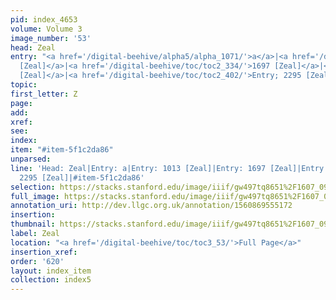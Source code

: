 ```yaml
---
pid: index_4653
volume: Volume 3
image_number: '53'
head: Zeal
entry: "<a href='/digital-beehive/alpha5/alpha_1071/'>a</a>|<a href='/digital-beehive/toc/toc2_196/'>1013
  [Zeal]</a>|<a href='/digital-beehive/toc/toc2_334/'>1697 [Zeal]</a>|<a href='/digital-beehive/toc/toc2_367/'>2014
  [Zeal]</a>|<a href='/digital-beehive/toc/toc2_402/'>Entry; 2295 [Zeal]</a>"
topic: 
first_letter: Z
page: 
add: 
xref: 
see: 
index: 
item: "#item-5f1c2da86"
unparsed: 
line: 'Head: Zeal|Entry: a|Entry: 1013 [Zeal]|Entry: 1697 [Zeal]|Entry: 2014 [Zeal]|Entry;
  2295 [Zeal]|#item-5f1c2da86'
selection: https://stacks.stanford.edu/image/iiif/gw497tq8651%2F1607_0996/1566,3040,757,175/full/0/default.jpg
full_image: https://stacks.stanford.edu/image/iiif/gw497tq8651%2F1607_0996/full/full/0/default.jpg
annotation_uri: http://dev.llgc.org.uk/annotation/1560869555172
insertion: 
thumbnail: https://stacks.stanford.edu/image/iiif/gw497tq8651%2F1607_0996/1566,3040,757,175/150,/0/default.jpg
label: Zeal
location: "<a href='/digital-beehive/toc/toc3_53/'>Full Page</a>"
insertion_xref: 
order: '620'
layout: index_item
collection: index5
---
```

